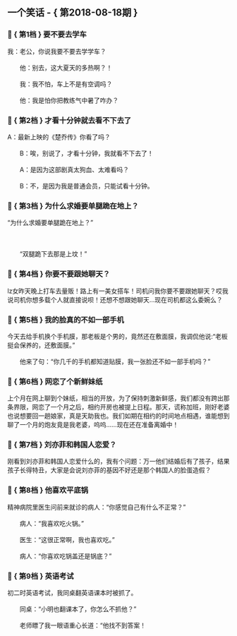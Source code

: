## 一个笑话 - { 第2018-08-18期 }
</hr>

### :jack_o_lantern: { 第1档 } 要不要去学车
我：老公，你说我要不要去学学车？<br/><br/>　　他：别去，这大夏天的多热啊？！<br/><br/>　　我：我不怕，车上不是有空调吗？<br/><br/>　　他：我是怕你把教练气中暑了咋办？


### :jack_o_lantern: { 第2档 } 才看十分钟就去看不下去了
A：最新上映的《楚乔传》你看了吗？<br/><br/>　　B：唉，别说了，才看十分钟，我就看不下去了！<br/><br/>　　A：是因为这部剧真太狗血、太难看吗？<br/><br/>　　B：不，是因为我是普通会员，只能试看十分钟。


### :jack_o_lantern: { 第3档 } 为什么求婚要单腿跪在地上？
“为什么求婚要单腿跪在地上？”<br/><br/><br/><br/>　　“双腿跪下去那是上坟！”


### :jack_o_lantern: { 第4档 } 你要不要跟她聊天？
lz女昨天晚上打车去量贩！路上有一美女搭车！司机问我你要不要跟她聊天？哎我说司机你想多载个人就直接说呗！还想不想跟她聊天…现在司机都这么委婉么？


### :jack_o_lantern: { 第5档 } 我的脸真的不如一部手机
今天去给手机换个手机膜，那老板是个男的，竟然还在敷面膜，我调侃他说:“老板挺会保养的，还敷面膜。”<br/><br/>　　他来了句：“你几千的手机都知道贴膜，我一张脸还不如一部手机吗？”


### :jack_o_lantern: { 第6档 } 网恋了个新鲜妹纸
上个月在网上聊到个妹纸，相当的开放，为了保持刺激新鲜感，我们都没有跨出那条界限，网恋了一个月之后，相约开房也被提上日程。那天，谎称加班，刚好老婆也说想要回一趟娘家，真是天助我也。我们如期在相约的时间地点相遇，谁能想到聊了一个月的炮友竟是我老婆，呜呜……现在还在准备离婚中！


### :jack_o_lantern: { 第7档 } 刘亦菲和韩国人恋爱？
刚看到刘亦菲和韩国人恋爱什么的，我有个问题：万一他们结婚后有了孩子，结果孩子长得特丑，大家是会说刘亦菲的基因不好还是那个韩国人的脸蛋造假？


### :jack_o_lantern: { 第8档 } 他喜欢平底锅
精神病院里医生问前来就诊的病人：“你感觉自己有什么不正常？”<br/><br/>　　病人：“我喜欢吃火锅。”<br/><br/>　　医生：“这很正常啊，我也喜欢吃。”<br/><br/>　　病人：“你喜欢吃锅盖还是锅底？”


### :jack_o_lantern: { 第9档 } 英语考试
初二时英语考试，我同桌翻英语课本时被抓了。<br/><br/>　　同桌：“小明也翻课本了，你怎么不抓他？”<br/><br/>　　老师瞟了我一眼语重心长道：“他找不到答案！


